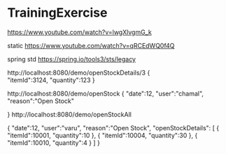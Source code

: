 # TrainingExercise

https://www.youtube.com/watch?v=lwgXlvgmG_k

static
https://www.youtube.com/watch?v=qRCEdWQ0f4Q


spring std
https://spring.io/tools3/sts/legacy

http://localhost:8080/demo/openStockDetails/3
		{	
			"itemId":3124,
			"quantity":123
		}

http://localhost:8080/demo/openStock
{
	"date":12,
	"user":"chamal",
	"reason":"Open Stock"

}
http://localhost:8080/demo/openStockAll

{
	"date":12,
	"user":"varu",
	"reason":"Open Stock",
	"openStockDetails":
	[
		{	
			"itemId":10001,
			"quantity":10
		},
		{
			"itemId":10004,
			"quantity":30
		},
		{
			"itemId":10010,
			"quantity":4
		}
	]
}
